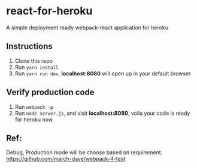 # react-for-heroku
A simple deployment ready webpack-react application for heroku

## Instructions

1.  Clone this repo
2.  Run `yarn install`
3.  Run `yarn run dev`, **localhost:8080** will open up in your default browser

## Verify production code
1. Run `webpack -p`
2. Run `node server.js`, and visit **localhost:8080**, voila your code is ready for heroku now.


## Ref: 
Debug, Production mode will be choose based on requirement.
https://github.com/march-dave/webpack-4-test